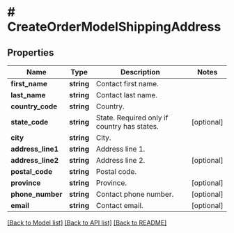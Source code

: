 # # CreateOrderModelShippingAddress

## Properties

Name | Type | Description | Notes
------------ | ------------- | ------------- | -------------
**first_name** | **string** | Contact first name. |
**last_name** | **string** | Contact last name. |
**country_code** | **string** | Country. |
**state_code** | **string** | State. Required only if country has states. | [optional]
**city** | **string** | City. |
**address_line1** | **string** | Address line 1. |
**address_line2** | **string** | Address line 2. | [optional]
**postal_code** | **string** | Postal code. |
**province** | **string** | Province. | [optional]
**phone_number** | **string** | Contact phone number. | [optional]
**email** | **string** | Contact email. | [optional]

[[Back to Model list]](../../README.md#models) [[Back to API list]](../../README.md#endpoints) [[Back to README]](../../README.md)
